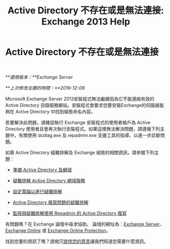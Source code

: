 ﻿---
title: 'Active Directory 不存在或是無法連接: Exchange 2013 Help'
TOCTitle: Active Directory 不存在或是無法連接
ms:assetid: 56adb6fe-ecb8-4a7f-b440-89aa401c28b7
ms:mtpsurl: https://technet.microsoft.com/zh-tw/library/ms.exch.setupreadiness.cannotaccessad(v=EXCHG.150)
ms:contentKeyID: 50473137
ms.date: 05/21/2018
mtps_version: v=EXCHG.150
ms.translationtype: MT
---

# Active Directory 不存在或是無法連接

 

_**適用版本：**Exchange Server_

_**上次修改主題的時間：**2016-12-09_

Microsoft Exchange Server 2013安裝程式無法繼續因為它不能連絡有效的 Active Directory 目錄服務網站。安裝程式會要求您要安裝Exchange的伺服器能夠在 Active Directory 中找到組態命名內容。

若要解決此問題，請確認執行 Exchange 安裝程式的使用者帳戶為 Active Directory 使用者且會再次執行安裝程式。如果這樣無法解決問題，請遵循下列主題中，有關使用 dcdiag.exe 及 repadmin.exe 支援工具的指導，以進一步診斷問題。

如需 Active Directory 疑難排解及 Exchange 組態的相關資訊，請參閱下列主題：

  - [準備 Active Directory 及網域](prepare-active-directory-and-domains-exchange-2013-help.md)

  - [疑難排解 Active Directory 網域服務](https://go.microsoft.com/fwlink/p/?linkid=272144)

  - [設定電腦以進行疑難排解](https://go.microsoft.com/fwlink/p/?linkid=272141)

  - [Active Directory 複寫問題的疑難排解](https://go.microsoft.com/fwlink/p/?linkid=272142)

  - [監視與疑難排解使用 Repadmin 的 Active Directory 複寫](https://go.microsoft.com/fwlink/p/?linkid=272143)

有問題嗎？在 Exchange 論壇中尋求協助。 論壇的網址為：[Exchange Server](https://go.microsoft.com/fwlink/p/?linkid=60612)、 [Exchange Online](https://go.microsoft.com/fwlink/p/?linkid=267542) 或 [Exchange Online Protection](https://go.microsoft.com/fwlink/p/?linkid=285351)。

找到您要的資訊了嗎？請撥冗[提供您的意見](mailto:exsetuphelpfeedback@microsoft.com?subject=exchange%202013%20setup%20help%20feedbac)讓我們知道您需要什麼資訊。

